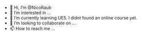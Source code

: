 - 👋 Hi, I’m @NicoRaub
- 👀 I’m interested in ...
- 🌱 I’m currently learning UE5. I didnt found an online course yet.
- 💞️ I’m looking to collaborate on ...
- 📫 How to reach me ...

<!---
NicoRaub/NicoRaub is a ✨ special ✨ repository because its `README.md` (this file) appears on your GitHub profile.
You can click the Preview link to take a look at your changes.
--->
